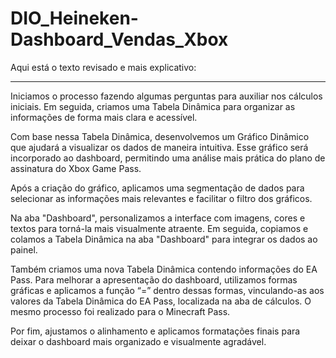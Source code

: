 # DIO_Heineken-Dashboard_Vendas_Xbox
Aqui está o texto revisado e mais explicativo:  

---

Iniciamos o processo fazendo algumas perguntas para auxiliar nos cálculos iniciais. Em seguida, criamos uma Tabela Dinâmica para organizar as informações de forma mais clara e acessível.  

Com base nessa Tabela Dinâmica, desenvolvemos um Gráfico Dinâmico que ajudará a visualizar os dados de maneira intuitiva. Esse gráfico será incorporado ao dashboard, permitindo uma análise mais prática do plano de assinatura do Xbox Game Pass.  

Após a criação do gráfico, aplicamos uma segmentação de dados para selecionar as informações mais relevantes e facilitar o filtro dos gráficos.  

Na aba "Dashboard", personalizamos a interface com imagens, cores e textos para torná-la mais visualmente atraente. Em seguida, copiamos e colamos a Tabela Dinâmica na aba "Dashboard" para integrar os dados ao painel.  

Também criamos uma nova Tabela Dinâmica contendo informações do EA Pass. Para melhorar a apresentação do dashboard, utilizamos formas gráficas e aplicamos a função “=” dentro dessas formas, vinculando-as aos valores da Tabela Dinâmica do EA Pass, localizada na aba de cálculos. O mesmo processo foi realizado para o Minecraft Pass.  

Por fim, ajustamos o alinhamento e aplicamos formatações finais para deixar o dashboard mais organizado e visualmente agradável.  

